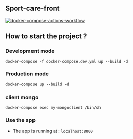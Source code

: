 ## Sport-care-front
[![docker-compose-actions-workflow](https://github.com/EpitechMscPro2020/SPORT-CARE-FRONT/actions/workflows/push.yml/badge.svg)](https://github.com/EpitechMscPro2020/SPORT-CARE-BACK/actions/workflows/push.yml)

## How to start the project ?

### Development mode

`docker-compose -f docker-compose.dev.yml up --build -d`

### Production mode

`docker-compose up --build -d`


### client mongo

`docker-compose exec my-mongoclient /bin/sh`


### Use the app

- The app is running at : `localhost:8000`
